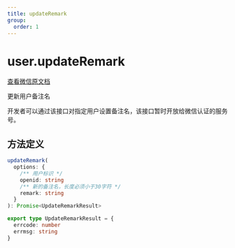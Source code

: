 ```yaml
---
title: updateRemark
group:
  order: 1
---
```


# user.updateRemark

[查看微信原文档](https://developers.weixin.qq.com/doc/offiaccount/User_Management/Configuring_user_notes.html)

更新用户备注名

开发者可以通过该接口对指定用户设置备注名，该接口暂时开放给微信认证的服务号。

## 方法定义

```typescript
updateRemark(
  options: {
    /** 用户标识 */
    openid: string
    /** 新的备注名，长度必须小于30字符 */
    remark: string
  }
): Promise<UpdateRemarkResult>

export type UpdateRemarkResult = {
  errcode: number
  errmsg: string
}
```